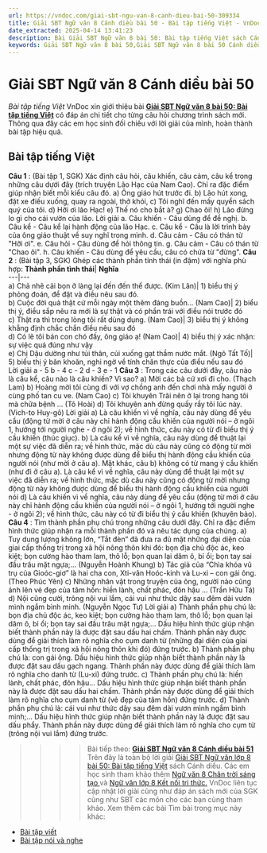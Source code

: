 ```yaml
---
url: https://vndoc.com/giai-sbt-ngu-van-8-canh-dieu-bai-50-309334
title: Giải SBT Ngữ văn 8 Cánh diều bài 50 - Bài tập tiếng Việt - VnDoc.com
date_extracted: 2025-04-14 13:41:23
description: Bài Giải SBT Ngữ văn 8 bài 50: Bài tập tiếng Việt sách Cánh diều có đáp án chi tiết cho các bạn cùng tham khảo.
keywords: Giải SBT Ngữ văn 8 bài 50,Giải SBT Ngữ văn 8 bài 50 Cánh diều,Giải sách bài tập Ngữ văn CD lớp 8,Ngữ văn lớp 8 Cánh diều,giải bài tập ngữ văn lớp 8,Bài tập tiếng Việt,soạn bài ngữ văn 8,ôn tập ngữ văn 8
---
```


# Giải SBT Ngữ văn 8 Cánh diều bài 50
 _Bài tập tiếng Việt_
VnDoc xin giới thiệu bài **[Giải SBT Ngữ văn 8 bài 50: Bài tập tiếng Việt](<https://vndoc.com/giai-sbt-ngu-van-8-canh-dieu-bai-50-309334>)** có đáp án chi tiết cho từng câu hỏi chương trình  sách mới. Thông qua đây các em học sinh đối chiếu với lời giải của mình, hoàn thành bài tập hiệu quả.
## Bài tập tiếng Việt
**Câu 1** : \(Bài tập 1, SGK\) Xác định câu hỏi, câu khiến, câu cảm, câu kể trong những câu dưới đây \(trích truyện Lão Hạc của Nam Cao\). Chỉ ra đặc điểm giúp nhận biết mỗi kiểu câu đó.
a\) Ông giáo hút trước đi.
b\) Lão hút xong, đặt xe điếu xuống, quay ra ngoài, thở khói,
c\) Tôi nghĩ đến mấy quyển sách quý của tôi.
d\) Hỡi ơi lão Hạc\!
e\) Thế nó cho bắt à?
g\) Chao ôi\!
h\) Lão đừng lo gì cho cái vườn của lão.
Lời giải
a. Câu khiến - Câu dùng để đề nghị.
b. Câu kể - Câu kể lại hành động của lão Hạc.
c. Câu kể - Câu là lời trình bày của ông giáo thuật về suy nghĩ trong mình.
d. Câu cảm - Câu có thán từ "Hỡi ơi".
e. Câu hỏi - Câu dùng để hỏi thông tin.
g. Câu cảm - Câu có thán từ "Chao ôi".
h. Câu khiến - Câu dùng để yêu cầu, câu có chứa từ "đừng".
**Câu 2** : \(Bài tập 3, SGK\) Ghép các thành phần tỉnh thái \(in đậm\) với nghĩa phù hợp:
**Thành phần tình thái**| **Nghĩa**  
---|---  
a\) Chả nhẽ cải bọn ở làng lại đến đến thể được. \(Kim Lân\)| 1\) biểu thị ý phỏng đoán, để đặt và điều nêu sau đó.  
b\) Cuộc đời quả thật cứ mỗi ngày một thêm đáng buồn... \(Nam Cao\)| 2\) biểu thị ý, điều sắp nêu ra mới là sự thật và có phần trái với điều nói trước đó  
c\) Thật ra thì trong lòng tôi rất dùng dụng. \(Nam Cao\)| 3\) biểu thị ý không khẳng định chắc chắn điều nêu sau đó  
d\) Có lẽ tôi bán con chó đấy, ông giáo ạ\! \(Nam Cao\)| 4\) biểu thị ý xác nhận: sự việc quá đúng như vậy  
e\) Chị Dậu dường như tủi thân, củi xuống gạt thầm nước mắt. \(Ngô Tất Tố\)| 5\) biểu thị ý băn khoăn, nghi ngờ về tính chân thực của điều nếu sau đó  
Lời giải
a - 5
b - 4
c - 2
d - 3
e - 1
**Câu 3** : Trong các câu dưới đây, câu nào là câu kể, câu nào là câu khiến? Vì sao?
a\) Mời các bà cứ xơi đi cho. \(Thạch Lam\)
b\) Hoàng mời tôi cùng đi với vợ chồng anh đến chơi nhà mấy người ở cùng phố tan cu ve. \(Nam Cao\)
c\) Tôi khuyên Trãi nên ở lại trong hang tôi mà chữa bệnh ... \(Tô Hoài\)
d\) Tôi khuyên anh đừng quấy rầy tôi lúc này. \(Vich-to Huy-gô\)
Lời giải
a\) Là câu khiến vì về nghĩa, câu này dùng để yêu cầu \(động từ mời ở câu này chỉ hành động cầu khiến của người nói – ở ngôi 1, hướng tới người nghe - ở ngôi 2\); về hình thức, câu này có từ đi biểu thị ý cầu khiến \(thúc giục\).
b\) Là câu kể vì về nghĩa, câu này dùng để thuật lại một sự việc đã diễn ra; về hình thức, mặc dù câu này cũng có động từ mời nhưng động từ này không được dùng để biểu thị hành động cầu khiến của người nói \(như mời ở câu a\). Mặt khác, câu b\) không có từ mang ý cầu khiến \(như đi ở câu a\).
Là câu kể vì về nghĩa, câu này dùng để thuật lại một sự việc đã diễn ra; về hình thức, mặc dù câu này cũng có động từ mời nhưng động từ này không được dùng để biểu thị hành động cầu khiến của người nói
d\) Là câu khiến vì về nghĩa, câu này dùng để yêu cầu \(động từ mời ở câu này chỉ hành động cầu khiến của người nói – ở ngôi 1, hướng tới người nghe - ở ngôi 2\); về hình thức, câu này có từ đi biểu thị ý cầu khiến \(khuyên bảo\).
**Câu 4** : Tìm thành phần phụ chú trong những câu dưới đây. Chỉ ra đặc điểm hình thức giúp nhận ra mỗi thành phần đó và nêu tác dụng của chúng.
a\) Tuy dung lượng không lớn, “Tắt đèn” đã đưa ra đủ mặt những đại diện của giai cấp thống trị trong xã hội nông thôn khi đó: bọn địa chủ độc ác, keo kiệt; bọn cường hào tham lam, thô lỗ; bọn quan lại dâm ô, bỉ ổi; bọn tay sai đầu trâu mặt ngựa;... \(Nguyễn Hoành Khung\)
b\) Tác giả của “Chìa khóa vũ trụ của Gioóc-giơ” là hai cha con, Xti-vân Hoóc-kinh và Lu-xi – con gái ông. \(Theo Phúc Yên\)
c\) Những nhân vật trong truyện của ông, người nào cũng ảnh lên vẻ đẹp của tâm hồn: hiền lành, chất phác, đôn hậu ... \(Trần Hữu Tá\)
d\) Nội cũng cười, trông nội vui lắm, cái vui như thức dậy sau đêm dài vươn mình ngắm bình minh. \(Nguyễn Ngọc Tư\)
Lời giải
a\) Thành phần phụ chú là: bọn địa chủ độc ác, keo kiệt; bọn cường hào tham lam, thô lỗ; bọn quan lại dâm ô, bỉ ổi; bọn tay sai đầu trâu mặt ngựa;... Dấu hiệu hình thức giúp nhận biết thành phần này là được đặt sau dấu hai chấm. Thành phần này được dùng để giải thích làm rõ nghĩa cho cụm danh từ \(những đại diện của giai cấp thống trị trong xã hội nông thôn khi đó\) đứng trước.
b\) Thành phần phụ chú là: con gái ông. Dấu hiệu hình thức giúp nhận biết thành phần này là được đặt sau dấu gạch ngang. Thành phần này được dùng để giải thích làm rõ nghĩa cho danh từ \(Lu-xi\) đứng trước.
c\) Thành phần phụ chú là: hiền lành, chất phác, đôn hậu... Dấu hiệu hình thức giúp nhận biết thành phần này là được đặt sau dấu hai chấm. Thành phần này được dùng để giải thích làm rõ nghĩa cho cụm danh từ \(vẻ đẹp của tâm hồn\) đứng trước.
d\) Thành phần phụ chú là: cái vui như thức dậy sau đêm dài vươn mình ngắm bình minh;... Dấu hiệu hình thức giúp nhận biết thành phần này là được đặt sau dấu phẩy. Thành phần này được dùng để giải thích làm rõ nghĩa cho cụm từ \(trông nội vui lắm\) đứng trước.
>>>> Bài tiếp theo: **[Giải SBT Ngữ văn 8 Cánh diều bài 51](<https://vndoc.com/giai-sbt-ngu-van-8-canh-dieu-bai-51-309335>)**
Trên đây là toàn bộ lời giải [Giải SBT Ngữ văn lớp 8 bài 50: Bài tập tiếng Việt](<https://vndoc.com/giai-sbt-ngu-van-8-canh-dieu-bai-50-309334>) sách Cánh diều. Các em học sinh tham khảo thêm [Ngữ văn 8 Chân trời sáng tạo ](<https://vndoc.com/ngu-van-8-chan-troi-sang-tao>)và [Ngữ văn lớp 8 Kết nối tri thức.](<https://vndoc.com/ngu-van-8-ket-noi-tri-thuc>) VnDoc liên tục cập nhật lời giải cũng như đáp án sách mới của SGK cũng như SBT các môn cho các bạn cùng tham khảo.
Xem thêm các bài Tìm bài trong mục này khác:
  * [Bài tập viết](</giai-sbt-ngu-van-8-canh-dieu-bai-51-309335>)
  * [Bài tập nói và nghe](</giai-sbt-ngu-van-8-canh-dieu-bai-52-309336>)

